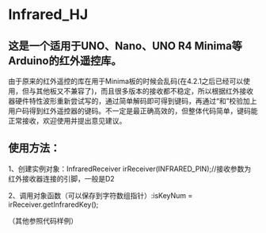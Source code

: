 # Infrared_HJ
## 这是一个适用于UNO、Nano、UNO R4 Minima等Arduino的红外遥控库。
由于原来的红外遥控的库在用于Minima板的时候会乱码(在4.2.1之后已经可以使用，但与其他板又不兼容了)，而且很多版本的接收都不稳定，所以根据红外接收器硬件特性波形重新尝试写的，通过简单解码即可得到键码，再通过“和”校验加上用户码得到红外遥控器的键码。不一定是最正确高效的，但整体代码简单，键码能正常接收，欢迎使用并提出意见建议。

## 使用方法：
1、创建实例对象：InfraredReceiver irReceiver(INFRARED_PIN);//接收参数为红外接收器连接的引脚，一般是D2 

2、调用对象函数（可以保存到字符数组指针）:isKeyNum = irReceiver.getInfraredKey();

（其他参照代码样例）
